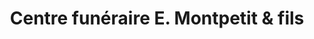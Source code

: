 ---
title: "Centre funéraire E. Montpetit & fils"
url: /les-cedres/centre-funeraire-e-montpetit-and-fils/
shop: funeral directors
---
